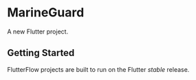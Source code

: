 # MarineGuard

A new Flutter project.

## Getting Started

FlutterFlow projects are built to run on the Flutter _stable_ release.
